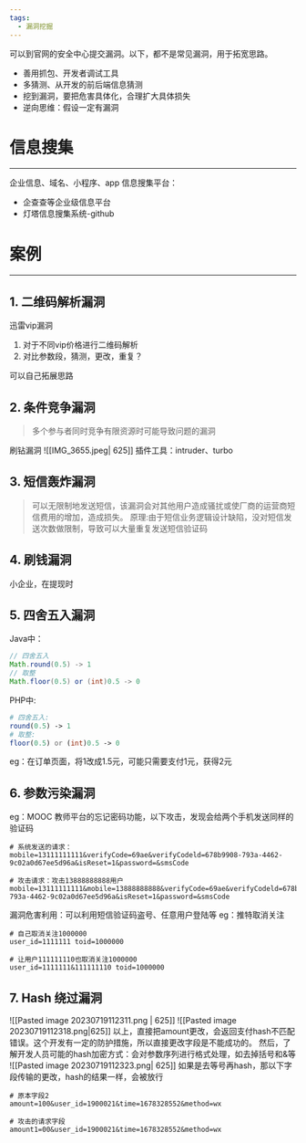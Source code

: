 ```yaml
---
tags:
  - 漏洞挖掘
---
```

可以到官网的安全中心提交漏洞。以下，都不是常见漏洞，用于拓宽思路。
- 善用抓包、开发者调试工具
- 多猜测、从开发的前后端信息猜测
- 挖到漏洞，要把危害具体化，合理扩大具体损失
- 逆向思维：假设一定有漏洞
# 信息搜集
----
企业信息、域名、小程序、app
信息搜集平台：
- 企查查等企业级信息平台
- 灯塔信息搜集系统-github

# 案例
----
## 1. 二维码解析漏洞
迅雷vip漏洞
1. 对于不同vip价格进行二维码解析
2. 对比参数段，猜测，更改，重复？

可以自己拓展思路
## 2. 条件竞争漏洞
>多个参与者同时竞争有限资源时可能导致问题的漏洞

刷钻漏洞
![[IMG_3655.jpeg| 625]]
插件工具：intruder、turbo


## 3. 短信轰炸漏洞
>可以无限制地发送短信，该漏洞会对其他用户造成骚扰或使厂商的运营商短信费用的增加，造成损失。
>原理:由于短信业务逻辑设计缺陷，没对短信发送次数做限制，导致可以大量重复发送短信验证码

## 4. 刷钱漏洞
小企业，在提现时

## 5. 四舍五入漏洞
Java中：
```java
// 四舍五入
Math.round(0.5) -> 1
// 取整
Math.floor(0.5) or (int)0.5 -> 0
```

PHP中:
```php
# 四舍五入:
round(0.5) -> 1
# 取整:
floor(0.5) or (int)0.5 -> 0
```

eg：在订单页面，将1改成1.5元，可能只需要支付1元，获得2元
## 6. 参数污染漏洞
eg：MOOC 教师平台的忘记密码功能，以下攻击，发现会给两个手机发送同样的验证码
```text
# 系统发送的请求：
mobile=13111111111&verifyCode=69ae&verifyCodeld=678b9908-793a-4462-9c02a0d67ee5d96a&isReset=1&password=&smsCode

# 攻击请求：攻击13888888888用户
mobile=13111111111&mobile=13888888888&verifyCode=69ae&verifyCodeld=678b9908-793a-4462-9c02a0d67ee5d96a&isReset=1&password=&smsCode
```

漏洞危害利用：可以利用短信验证码盗号、任意用户登陆等
eg：推特取消关注
```text
# 自己取消关注1000000
user_id=1111111 toid=1000000

# 让用户111111110也取消关注1000000
user_id=1111111&111111110 toid=1000000
```
## 7. Hash 绕过漏洞

![[Pasted image 20230719112311.png | 625]]
![[Pasted image 20230719112318.png|625]]
以上，直接把amount更改，会返回支付hash不匹配错误。这个开发有一定的防护措施，所以直接更改字段是不能成功的。
然后，了解开发人员可能的hash加密方式：会对参数序列进行格式处理，如去掉括号和&等
![[Pasted image 20230719112323.png| 625]]
如果是去等号再hash，那以下字段传输的更改，hash的结果一样，会被放行
```text
# 原本字段2
amount=100&user_id=1900021&time=1678328552&method=wx

# 攻击的请求字段
amount1=00&user_id=1900021&time=1678328552&method=wx
```

